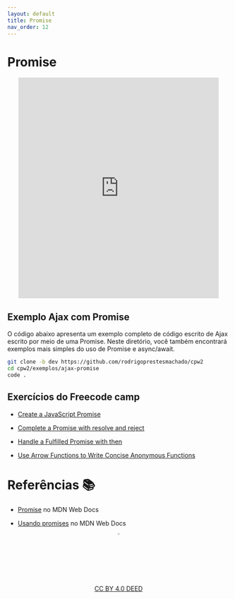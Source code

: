 ```yaml
---
layout: default
title: Promise
nav_order: 12
---
```


# Promise

<center>
<iframe src="https://cpw2.rpmhub.dev/promise/slides/index.html#/" title="Promise" width="90%" height="500" style="border:none;"></iframe>
</center>

## Exemplo Ajax com Promise

O código abaixo apresenta um exemplo completo de código escrito de Ajax escrito por meio de uma Promise. Neste diretório, você também encontrará exemplos mais simples do uso de Promise e async/await.

```sh
git clone -b dev https://github.com/rodrigoprestesmachado/cpw2
cd cpw2/exemplos/ajax-promise
code .
```

## Exercícios do Freecode camp

* [Create a JavaScript Promise](https://www.freecodecamp.org/learn/javascript-algorithms-and-data-structures/es6/create-a-javascript-promise)

* [Complete a Promise with resolve and reject](https://www.freecodecamp.org/learn/javascript-algorithms-and-data-structures/es6/complete-a-promise-with-resolve-and-reject)

* [Handle a Fulfilled Promise with then](https://www.freecodecamp.org/learn/javascript-algorithms-and-data-structures/es6/handle-a-fulfilled-promise-with-then)

* [Use Arrow Functions to Write Concise Anonymous Functions](https://www.freecodecamp.org/learn/javascript-algorithms-and-data-structures/es6/use-arrow-functions-to-write-concise-anonymous-functions)

# Referências 📚

* [Promise](https://developer.mozilla.org/pt-BR/docs/Web/JavaScript/Reference/Global_Objects/Promise) no MDN Web Docs

* [Usando promises](https://developer.mozilla.org/pt-BR/docs/Web/JavaScript/Guide/Using_promises) no MDN Web Docs

<center>
<a href="https://github.com/rodrigoprestesmachado" target="blanck"><img src="../imgs/logo.png" alt="Rodrigo Prestes Machado" width="3%" height="3%" border=0 style="border:0; text-decoration:none; outline:none"></a><br/>
<a rel="license" href="http://creativecommons.org/licenses/by/4.0/">CC BY 4.0 DEED</a>
